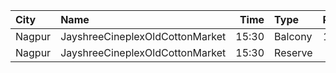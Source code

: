 | City   | Name                            |  Time | Type    | Price | Capacity | Booked |
| :----- | :------------------------------ | ----: | :------ | ----: | -------: | -----: |
| Nagpur | JayshreeCineplexOldCottonMarket | 15:30 | Balcony |  100₹ |      168 |     89 |
| Nagpur | JayshreeCineplexOldCottonMarket | 15:30 | Reserve |   70₹ |      312 |    157 |
